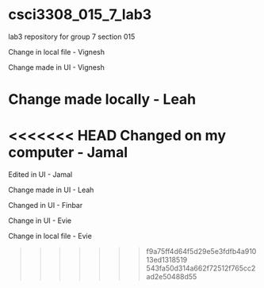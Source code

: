 # csci3308_015_7_lab3
lab3 repository for group 7 section 015


Change in local file - Vignesh

Change made in UI - Vignesh

Change made locally - Leah
=======

<<<<<<< HEAD
Changed on my computer - Jamal
=======
Edited in UI - Jamal

Change made in UI - Leah

Changed in UI - Finbar

Change in UI - Evie

Change in local file - Evie
>>>>>>> f9a75ff4d64f5d29e5e3fdfb4a91013ed1318519
>>>>>>> 543fa50d314a662f72512f765cc2ad2e50488d55
